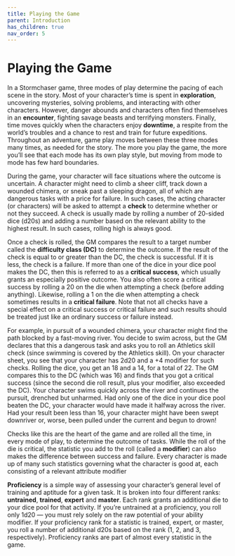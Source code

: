 ```yaml
---
title: Playing the Game
parent: Introduction
has_children: true
nav_order: 5
---
```


# Playing the Game
In a Stormchaser game, three modes of play determine the pacing of each scene in the story. Most of your character’s time is spent in **exploration**, uncovering mysteries, solving problems, and interacting with other characters. However, danger abounds and characters often find themselves in an **encounter**, fighting savage beasts and terrifying monsters. Finally, time moves quickly when the characters enjoy **downtime**, a respite from the world’s troubles and a chance to rest and train for future expeditions. Throughout an adventure, game play moves between these three modes many times, as needed for the story. The more you play the game, the more you’ll see that each mode has its own play style, but moving from mode to mode has few hard boundaries.

During the game, your character will face situations where the outcome is uncertain. A character might need to climb a sheer cliff, track down a wounded chimera, or sneak past a sleeping dragon, all of which are dangerous tasks with a price for failure. In such cases, the acting character (or characters) will be asked to attempt a **check** to determine whether or not they succeed. A check is usually made by rolling a number of 20-sided dice (d20s) and adding a number based on the relevant ability to the highest result. In such cases, rolling high is always good.

Once a check is rolled, the GM compares the result to a target number called the **difficulty class (DC)** to determine the outcome. If the result of the check is equal to or greater than the DC, the check is successful. If it is less, the check is a failure. If more than one of the dice in your dice pool makes the DC, then this is referred to as a **critical success**, which usually grants an especially positive outcome. You also often score a critical success by rolling a 20 on the die when attempting a check (before adding anything). Likewise, rolling a 1 on the die when attempting a check sometimes results in a **critical failure**. Note that not all checks have a special effect on a critical success or critical failure and such results should be treated just like an ordinary success or failure instead.

For example, in pursuit of a wounded chimera, your character might find the path blocked by a fast-moving river. You decide to swim across, but the GM declares that this a dangerous task and asks you to roll an Athletics skill check (since swimming is covered by the Athletics skill). On your character sheet, you see that your character has 2d20 and a +4 modifier for such checks. Rolling the dice, you get an 18 and a 14, for a total of 22. The GM compares this to the DC (which was 16) and finds that you got a critical success (since the second die roll result, plus your modifier, also exceeded the DC). Your character swims quickly across the river and continues the pursuit, drenched but unharmed. Had only one of the dice in your dice pool beaten the DC, your character would have made it halfway across the river. Had your result been less than 16, your character might have been swept downriver or, worse, been pulled under the current and begun to drown!

Checks like this are the heart of the game and are rolled all the time, in every mode of play, to determine the outcome of tasks. While the roll of the die is critical, the statistic you add to the roll (called a **modifier**) can also makes the difference between success and failure. Every character is made up of many such statistics governing what the character is good at, each consisting of a relevant attribute modifier

**Proficiency** is a simple way of assessing your character’s general level of training and aptitude for a given task. It is broken into four different ranks: **untrained**, **trained**, **expert** and **master**. Each rank grants an additional die to your dice pool for that activity. If you’re untrained at a proficiency, you roll only 1d20 — you must rely solely on the raw potential of your ability modifier. If your proficiency rank for a statistic is trained, expert, or master, you roll a number of additional d20s based on the rank (1, 2, and 3, respectively). Proficiency ranks are part of almost every statistic in the game.
